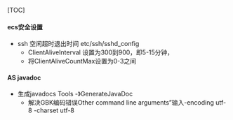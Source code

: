 [TOC]

#### ecs安全设置

* ssh 空闲超时退出时间  etc/ssh/sshd_config 
  * ClientAliveInterval 设置为300到900，即5-15分钟，
  * 将ClientAliveCountMax设置为0-3之间

#### AS javadoc

* 生成javadocs Tools -》GenerateJavaDoc
  - 解决GBK编码错误Other command line arguments”输入-encoding utf-8 -charset utf-8